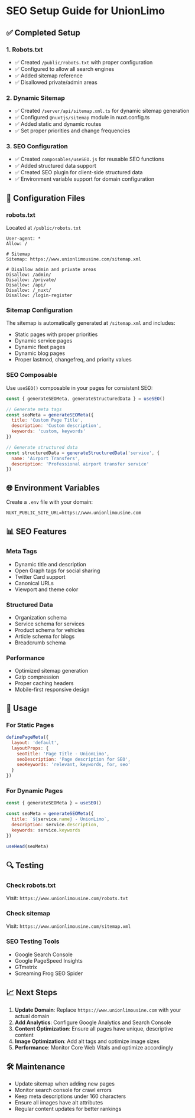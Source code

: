 # SEO Setup Guide for UnionLimo

## ✅ Completed Setup

### 1. Robots.txt
- ✅ Created `/public/robots.txt` with proper configuration
- ✅ Configured to allow all search engines
- ✅ Added sitemap reference
- ✅ Disallowed private/admin areas

### 2. Dynamic Sitemap
- ✅ Created `/server/api/sitemap.xml.ts` for dynamic sitemap generation
- ✅ Configured `@nuxtjs/sitemap` module in nuxt.config.ts
- ✅ Added static and dynamic routes
- ✅ Set proper priorities and change frequencies

### 3. SEO Configuration
- ✅ Created `composables/useSEO.js` for reusable SEO functions
- ✅ Added structured data support
- ✅ Created SEO plugin for client-side structured data
- ✅ Environment variable support for domain configuration

## 🔧 Configuration Files

### robots.txt
Located at `/public/robots.txt`
```
User-agent: *
Allow: /

# Sitemap
Sitemap: https://www.unionlimousine.com/sitemap.xml

# Disallow admin and private areas
Disallow: /admin/
Disallow: /private/
Disallow: /api/
Disallow: /_nuxt/
Disallow: /login-register
```

### Sitemap Configuration
The sitemap is automatically generated at `/sitemap.xml` and includes:
- Static pages with proper priorities
- Dynamic service pages
- Dynamic fleet pages  
- Dynamic blog pages
- Proper lastmod, changefreq, and priority values

### SEO Composable
Use `useSEO()` composable in your pages for consistent SEO:

```javascript
const { generateSEOMeta, generateStructuredData } = useSEO()

// Generate meta tags
const seoMeta = generateSEOMeta({
  title: 'Custom Page Title',
  description: 'Custom description',
  keywords: 'custom, keywords'
})

// Generate structured data
const structuredData = generateStructuredData('service', {
  name: 'Airport Transfers',
  description: 'Professional airport transfer service'
})
```

## 🌐 Environment Variables

Create a `.env` file with your domain:

```env
NUXT_PUBLIC_SITE_URL=https://www.unionlimousine.com
```

## 📊 SEO Features

### Meta Tags
- Dynamic title and description
- Open Graph tags for social sharing
- Twitter Card support
- Canonical URLs
- Viewport and theme color

### Structured Data
- Organization schema
- Service schema for services
- Product schema for vehicles
- Article schema for blogs
- Breadcrumb schema

### Performance
- Optimized sitemap generation
- Gzip compression
- Proper caching headers
- Mobile-first responsive design

## 🚀 Usage

### For Static Pages
```javascript
definePageMeta({
  layout: 'default',
  layoutProps: {
    seoTitle: 'Page Title - UnionLimo',
    seoDescription: 'Page description for SEO',
    seoKeywords: 'relevant, keywords, for, seo'
  }
})
```

### For Dynamic Pages
```javascript
const { generateSEOMeta } = useSEO()

const seoMeta = generateSEOMeta({
  title: `${service.name} - UnionLimo`,
  description: service.description,
  keywords: service.keywords
})

useHead(seoMeta)
```

## 🔍 Testing

### Check robots.txt
Visit: `https://www.unionlimousine.com/robots.txt`

### Check sitemap
Visit: `https://www.unionlimousine.com/sitemap.xml`

### SEO Testing Tools
- Google Search Console
- Google PageSpeed Insights
- GTmetrix
- Screaming Frog SEO Spider

## 📈 Next Steps

1. **Update Domain**: Replace `https://www.unionlimousine.com` with your actual domain
2. **Add Analytics**: Configure Google Analytics and Search Console
3. **Content Optimization**: Ensure all pages have unique, descriptive content
4. **Image Optimization**: Add alt tags and optimize image sizes
5. **Performance**: Monitor Core Web Vitals and optimize accordingly

## 🛠️ Maintenance
 
- Update sitemap when adding new pages
- Monitor search console for crawl errors
- Keep meta descriptions under 160 characters
- Ensure all images have alt attributes
- Regular content updates for better rankings
